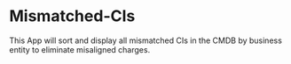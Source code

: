 # Mismatched-CIs
This App will sort and display all mismatched CIs in the CMDB by business entity to eliminate misaligned charges.
